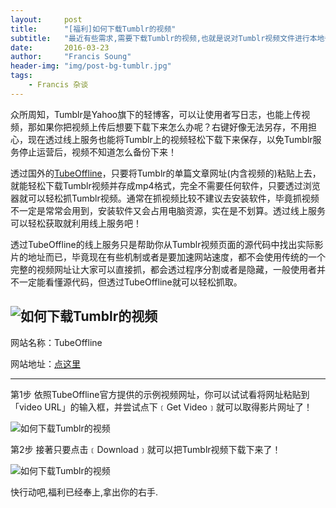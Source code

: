 ```yaml
---
layout:     post
title:      "[福利]如何下载Tumblr的视频"
subtitle:   "最近有些需求,需要下载Tumblr的视频,也就是说对Tumblr视频文件进行本地备份,找到了一个很不错的下载的方法,详情见本文."
date:       2016-03-23
author:     "Francis Soung"
header-img: "img/post-bg-tumblr.jpg"
tags:
    - Francis 杂谈
---
```


众所周知，Tumblr是Yahoo旗下的轻博客，可以让使用者写日志，也能上传视频，那如果你把视频上传后想要下载下来怎么办呢？右键好像无法另存，不用担心，现在透过线上服务也能将Tumblr上的视频轻松下载下来保存，以免Tumblr服务停止运营后，视频不知道怎么备份下来！

透过国外的[TubeOffline](http://www.tubeoffline.com/)，只要将Tumblr的单篇文章网址(内含视频的)粘贴上去，就能轻松下载Tumblr视频并存成mp4格式，完全不需要任何软件，只要透过浏览器就可以轻松抓Tumblr视频。通常在抓视频比较不建议去安装软件，毕竟抓视频不一定是常常会用到，安装软件又会占用电脑资源，实在是不划算。透过线上服务可以轻松获取就利用线上服务吧！

透过TubeOffline的线上服务只是帮助你从Tumblr视频页面的源代码中找出实际影片的地址而已，毕竟现在有些机制或者是要加速网站速度，都不会使用传统的一个完整的视频网址让大家可以直接抓，都会透过程序分割或者是隐藏，一般使用者并不一定能看懂源代码，但透过TubeOffline就可以轻松抓取。

![如何下载Tumblr的视频](http://source.francissoung.com/2016%2F03%2F21%2F%E5%A6%82%E4%BD%95%E4%B8%8B%E8%BD%BDTumblr%E4%B8%8A%E7%9A%84%E8%A7%86%E9%A2%911.png)
----------

网站名称：TubeOffline

网站地址：[点这里](http://www.tubeoffline.com/download-tumblr-videos.php)

----------

第1步  依照TubeOffline官方提供的示例视频网址，你可以试试看将网址粘贴到「video URL」的输入框，并尝试点下﹝Get Video﹞就可以取得影片网址了！

![如何下载Tumblr的视频](http://source.francissoung.com/2016%2F03%2F21%2F%E5%A6%82%E4%BD%95%E4%B8%8B%E8%BD%BDTumblr%E7%9A%84%E8%A7%86%E9%A2%912.jpg)

第2步  接著只要点击﹝Download﹞就可以把Tumblr视频下载下来了！

![如何下载Tumblr的视频](http://source.francissoung.com/2016%2F03%2F21%2F%E5%A6%82%E4%BD%95%E4%B8%8B%E8%BD%BDTumblr%E7%9A%84%E8%A7%86%E9%A2%913.jpg)

快行动吧,福利已经奉上,拿出你的右手.